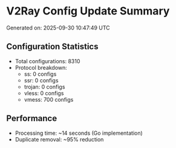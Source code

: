 # V2Ray Config Update Summary
Generated on: 2025-09-30 10:47:49 UTC

## Configuration Statistics
- Total configurations: 8310
- Protocol breakdown:
  - ss: 0 configs
  - ssr: 0 configs
  - trojan: 0 configs
  - vless: 0 configs
  - vmess: 700 configs

## Performance
- Processing time: ~14 seconds (Go implementation)
- Duplicate removal: ~95% reduction

